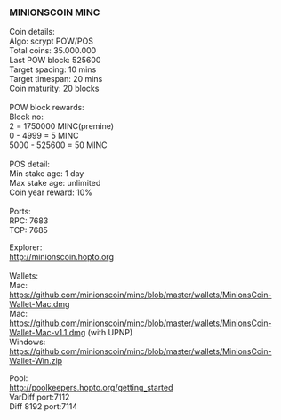 <h3>MINIONSCOIN MINC</h3>

Coin details:</br>
Algo: scrypt POW/POS</br>
Total coins: 35.000.000</br>
Last POW block: 525600</br>
Target spacing: 10 mins</br>
Target timespan: 20 mins</br>
Coin maturity: 20 blocks</br>
</br>
POW block rewards:</br>
Block no:</br>
2 = 1750000 MINC(premine)</br>
0 - 4999 = 5 MINC</br>
5000 - 525600 = 50 MINC</br>
</br>
POS detail:</br>
Min stake age: 1 day</br>
Max stake age: unlimited</br>
Coin year reward: 10%</br>
</br>
Ports:</br>
RPC: 7683</br>
TCP: 7685</br>

Explorer:</br>
http://minionscoin.hopto.org</br>
</br>
Wallets:</br>
Mac: https://github.com/minionscoin/minc/blob/master/wallets/MinionsCoin-Wallet-Mac.dmg </br>
Mac: https://github.com/minionscoin/minc/blob/master/wallets/MinionsCoin-Wallet-Mac-v1.1.dmg (with UPNP)</br>
Windows: https://github.com/minionscoin/minc/blob/master/wallets/MinionsCoin-Wallet-Win.zip </br>

Pool:</br>
http://poolkeepers.hopto.org/getting_started</br>
VarDiff port:7112</br>
Diff 8192 port:7114</br>
